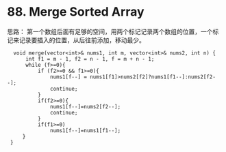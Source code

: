 # 88. Merge Sorted Array
思路： 第一个数组后面有足够的空间，用两个标记记录两个数组的位置，一个标记来记录要插入的位置，从后往前添加，移动最少。

      void merge(vector<int>& nums1, int m, vector<int>& nums2, int n) {
          int f1 = m - 1, f2 = n - 1, f = m + n - 1;
          while (f>=0){
              if (f2>=0 && f1>=0){
                  nums1[f--] = nums1[f1]>nums2[f2]?nums1[f1--]:nums2[f2--];
                  continue;
              }
              if(f2>=0){
                  nums1[f--]=nums2[f2--];
                  continue;
              }
              if(f1>=0)
                  nums1[f--]=nums1[f1--];
         }
     }